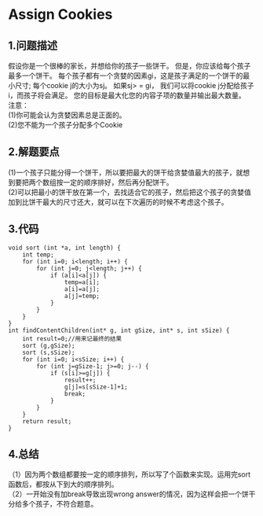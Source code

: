 Assign Cookies
=======

1.问题描述
------

假设你是一个很棒的家长，并想给你的孩子一些饼干。 但是，你应该给每个孩子最多一个饼干。 每个孩子都有一个贪婪的因素gi，这是孩子满足的一个饼干的最小尺寸; 每个cookie j的大小为sj。 如果sj> = gi，
我们可以将cookie j分配给孩子i，而孩子将会满足。 您的目标是最大化您的内容子项的数量并输出最大数量。<br>
注意：<br>
(1)你可能会认为贪婪因素总是正面的。<br>
(2)您不能为一个孩子分配多个Cookie<br>

2.解题要点
------
(1)一个孩子只能分得一个饼干，所以要把最大的饼干给贪婪值最大的孩子，就想到要把两个数组按一定的顺序排好，然后再分配饼干。<br>
(2)可以把最小的饼干放在第一个，去找适合它的孩子，然后把这个孩子的贪婪值加到比饼干最大的尺寸还大，就可以在下次遍历的时候不考虑这个孩子。<br>

3.代码
-----

```
void sort (int *a, int length) {
    int temp;
    for (int i=0; i<length; i++) {
        for (int j=0; j<length; j++) {
            if (a[i]<a[j]) {
                temp=a[i];
                a[i]=a[j];
                a[j]=temp;
            }
        }
    }
}
int findContentChildren(int* g, int gSize, int* s, int sSize) {
    int result=0;//用来记最终的结果
    sort (g,gSize);
    sort (s,sSize);
    for (int i=0; i<sSize; i++) {
        for (int j=gSize-1; j>=0; j--) {
            if (s[i]>=g[j]) {
                result++;
                g[j]=s[sSize-1]+1;
                break;
            }
        }
    }
    return result;
}
```

4.总结
-------
（1）因为两个数组都要按一定的顺序排列，所以写了个函数来实现。运用完sort函数后，都按从下到大的顺序排列。<br>
（2）一开始没有加break导致出现wrong answer的情况，因为这样会把一个饼干分给多个孩子，不符合题意。
